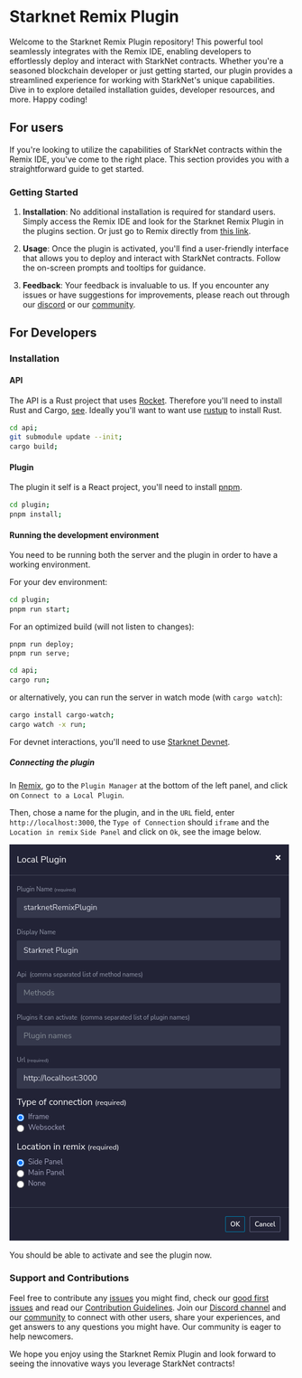 # Starknet Remix Plugin

Welcome to the Starknet Remix Plugin repository! This powerful tool seamlessly integrates with the Remix IDE, enabling developers to effortlessly deploy and interact with StarkNet contracts. Whether you're a seasoned blockchain developer or just getting started, our plugin provides a streamlined experience for working with StarkNet's unique capabilities. Dive in to explore detailed installation guides, developer resources, and more. Happy coding!

## For users

If you're looking to utilize the capabilities of StarkNet contracts within the Remix IDE, you've come to the right place. This section provides you with a straightforward guide to get started.

### Getting Started

1. **Installation**: No additional installation is required for standard users. Simply access the Remix IDE and look for the Starknet Remix Plugin in the plugins section. Or just go to Remix directly from [this link](https://remix.ethereum.org/#activate=Starknet-cairo1-compiler).

2. **Usage**: Once the plugin is activated, you'll find a user-friendly interface that allows you to deploy and interact with StarkNet contracts. Follow the on-screen prompts and tooltips for guidance.

3. **Feedback**: Your feedback is invaluable to us. If you encounter any issues or have suggestions for improvements, please reach out through our [discord](https://discord.com/invite/PaCMRFdvWT) or our [community](https://community.nethermind.io/).

## For Developers

### Installation

#### API

The API is a Rust project that uses [Rocket](https://rocket.rs/). Therefore you'll need to install Rust and Cargo, [see](https://www.rust-lang.org/tools/install).
Ideally you'll want to want use [rustup](https://rustup.rs/) to install Rust.

```bash
cd api;
git submodule update --init;
cargo build;
```

#### Plugin

The plugin it self is a React project, you'll need to install [pnpm](https://pnpm.io/).

```bash
cd plugin;
pnpm install;
```

#### Running the development environment

You need to be running both the server and the plugin in order to have a working environment.

For your dev environment:
```bash
cd plugin;
pnpm run start;
```

For an optimized build (will not listen to changes):
```
pnpm run deploy;
pnpm run serve;
```

```bash
cd api;
cargo run;
```

or alternatively, you can run the server in watch mode (with `cargo watch`):

```bash
cargo install cargo-watch;
cargo watch -x run;
```

For devnet interactions, you'll need to use [Starknet Devnet](https://github.com/Shard-Labs/starknet-devnet).

##### Connecting the plugin

In [Remix](http://remix-alpha.ethereum.org/), go to the `Plugin Manager` at the bottom of the left panel, and click on `Connect to a Local Plugin`.

Then, chose a name for the plugin, and in the `URL` field, enter `http://localhost:3000`, the `Type of Connection` should `iframe` and the `Location in remix` `Side Panel` and click on `Ok`, see the image below.

![Plugin Manager](./docs/images/plugin-import.png)

You should be able to activate and see the plugin now.

### Support and Contributions

Feel free to contribute any [issues](https://github.com/NethermindEth/starknet-remix-plugin/issues) you might find, check our [good first issues](https://github.com/NethermindEth/starknet-remix-plugin/issues?q=is%3Aissue+is%3Aopen+label%3A%22good+first+issue%22) and read our [Contribution Guidelines](https://github.com/NethermindEth/starknet-remix-plugin/blob/develop/docs/CONTRIBUTING.md). Join our [Discord channel](https://discord.com/invite/PaCMRFdvWT) and our [community](https://community.nethermind.io/) to connect with other users, share your experiences, and get answers to any questions you might have. Our community is eager to help newcomers.

We hope you enjoy using the Starknet Remix Plugin and look forward to seeing the innovative ways you leverage StarkNet contracts!
